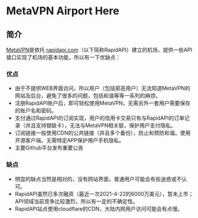 # MetaVPN Airport Here

## 简介
[MetaVPN](https://rapidapi.com/zh/metavpn/api/meta-v1)是依托 [rapidapi.com](https://rapidapi.com)（以下简称RapidAPI）建立的机场，提供一些API接口实现了机场的基本功能，所以有一下优缺点：

### 优点
* 由于不提供WEB界面访问，所以用户（包括邪恶用户）无法知道MetaVPN的网站及后台，避免了很多的问题，包括和谐等等一系列的麻烦。
* 注册RapidAPI账户后，即可轻松使用MetaVPN，无需另外一套用户需要保存的账户名和密码。
* 支付通过RapidAPI的订阅实现，用户的信用卡交易只有与RapidAPI的订单记录（并且支持银联卡），无法与MetaVPN相关联，保护用户支付隐私。
* 订阅链接一般使用CDN的公共链接（并且多个备份），防止和预防和谐。使用开源客户端，无需特定APP保护用户手机隐私。
* 主要Github平台发布重要公告

### 缺点
* 明显的缺点当然是相对的，没有网站界面，普通用户可能会有些迷惑或不认可。
* RapidAPI虽然已多次融资（最近一次2021-4-22的6000万美元），暂未上市；API领域当前竞争比较激烈，所以有一定的不确定性。
* RapidAPI站点使用cloudflare的CDN，大陆内网用户访问可能会有点慢。
